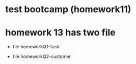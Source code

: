
# test bootcamp (homework11)
# homework 13 has two file 

- file homeworkQ1-Task


- file homeworkQ2-customer
